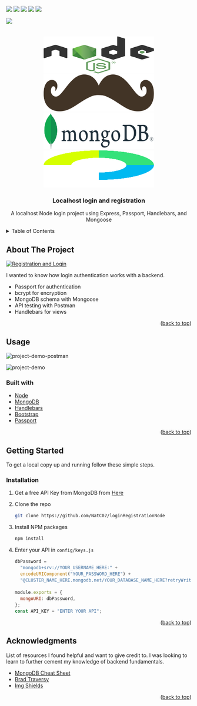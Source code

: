 <div id="top"></div
<!-- PROJECT SHIELDS -->

![](https://img.shields.io/badge/Node.js-43853D?style=for-the-badge&logo=node.js&logoColor=white)
![](https://img.shields.io/badge/Express.js-000000?style=for-the-badge&logo=express&logoColor=white)
![](https://img.shields.io/badge/Handlebars.js-f0772b?style=for-the-badge&logo=handlebarsdotjs&logoColor=black)
![](https://img.shields.io/badge/Bootstrap-563D7C?style=for-the-badge&logo=bootstrap&logoColor=white)
![](https://img.shields.io/badge/MongoDB-4EA94B?style=for-the-badge&logo=mongodb&logoColor=white)
</br>

![](https://img.shields.io/badge/Postman-FF6C37?style=for-the-badge&logo=Postman&logoColor=white)

<!--
*** I'm using markdown "reference style" links for readability.
*** Reference links are enclosed in brackets [ ] instead of parentheses ( ).
*** See the bottom of this document for the declaration of the reference variables
*** for contributors-url, forks-url, etc. This is an optional, concise syntax you may use.
*** https://www.markdownguide.org/basic-syntax/#reference-style-links
-->

<!-- PROJECT LOGO -->
<br />
<div align="center">
  <a href="https://github.com/NatC02/loginRegistrationNode">
    <img src="images/nodeLogo.svg" alt="Logo" width="300" height="100">
    <img src="images/handlebarsLogo.svg" alt="Logo" width="300" height="100">
    <img src="images/mongodbLogo.svg" alt="Logo" width="300" height="100">
    <img src="images/passportLogo.svg" alt="Logo" width="300" height="100">
  </a>

  <h3 align="center">Localhost login and registration</h3>

  <p align="center">
    A localhost Node login project using Express, Passport, Handlebars, and Mongoose
  </p>
</div>

<!-- TABLE OF CONTENTS -->
<details>
  <summary>Table of Contents</summary>
  <ol>
    <li>
      <a href="#about-the-project">About The Project</a>
      <ul>
        <li><a href="#usage">Usage</a></li>
        <li><a href="#built-with">Built With</a></li>
      </ul>
    </li>
    <li>
      <a href="#getting-started">Getting Started</a>
      <ul>
        <li><a href="#installation">Installation</a></li>
      </ul>
    </li>
    <li><a href="#acknowledgments">Acknowledgments</a></li>
  </ol>
</details>

<!-- ABOUT THE PROJECT -->

## About The Project

[![Registration and Login][project-screenshot]](https://github.com/NatC02/loginRegistrationNode)

I wanted to know how login authentication works with a backend.

- Passport for authentication
- bcrypt for encryption
- MongoDB schema with Mongoose
- API testing with Postman
- Handlebars for views

<p align="right">(<a href="#top">back to top</a>)</p>

<!-- USAGE EXAMPLES -->

## Usage

![project-demo-postman](/demo/demoPostman.gif)

![project-demo](/demo/demo.gif)

### Built with

- [Node](https://nodejs.org/en/)
- [MongoDB](https://www.mongodb.com/)
- [Handlebars](https://handlebarsjs.com/)
- [Bootstrap](https://getbootstrap.com)
- [Passport](http://www.passportjs.org/)

<p align="right">(<a href="#top">back to top</a>)</p>

<!-- GETTING STARTED -->

## Getting Started

To get a local copy up and running follow these simple steps.

### Installation

1. Get a free API Key from MongoDB from [Here](https://www.mongodb.com/cloud/atlas/register)
2. Clone the repo
   ```sh
   git clone https://github.com/NatC02/loginRegistrationNode
   ```
3. Install NPM packages
   ```sh
   npm install
   ```
4. Enter your API in `config/keys.js`

   ```js
   dbPassword =
     "mongodb+srv://YOUR_USERNAME_HERE:" +
     encodeURIComponent("YOUR_PASSWORD_HERE") +
     "@CLUSTER_NAME_HERE.mongodb.net/YOUR_DATABASE_NAME_HERE?retryWrites=true";

   module.exports = {
     mongoURI: dbPassword,
   };
   const API_KEY = "ENTER YOUR API";
   ```

<p align="right">(<a href="#top">back to top</a>)</p>

<!-- CONTRIBUTING -->

## Acknowledgments

List of resources I found helpful and want to give credit to. I was looking to learn to further cement my knowledge of backend fundamentals.

- [MongoDB Cheat Sheet](https://www.mongodb.com/developer/quickstart/cheat-sheet/)
- [Brad Traversy](https://www.youtube.com/watch?v=6FOq4cUdH8k&t=3467s)
- [Img Shields](https://shields.io)

<p align="right">(<a href="#top">back to top</a>)</p>

<!-- MARKDOWN LINKS & IMAGES -->
<!-- https://www.markdownguide.org/basic-syntax/#reference-style-links -->

[project-screenshot]: /images/screenshot.png
